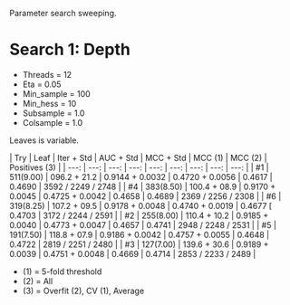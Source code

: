 Parameter search sweeping.

# Search 1: Depth

* Threads = 12
* Eta = 0.05
* Min_sample = 100
* Min_hess = 10
* Subsample = 1.0
* Colsample = 1.0

Leaves is variable.

| Try | Leaf | Iter + Std | AUC + Std | MCC + Std | MCC (1) | MCC (2) | Positives (3) |
| ---: | ---: | ---: | ---: | ---: | ---: | ---: | ---: | ---: |
| #1 | 511(9.00) | 096.2 + 21.2 | 0.9144 + 0.0032 | 0.4720 + 0.0056 | 0.4617 | 0.4690 | 3592 / 2249 / 2748 |
| #4 | 383(8.50) | 100.4 + 08.9 | 0.9170 + 0.0045 | 0.4725 + 0.0042 | 0.4658 | 0.4689 | 2369 / 2256 / 2308 |
| #6 | 319(8.25) | 107.2 + 09.5 | 0.9178 + 0.0048 | 0.4740 + 0.0019 | 0.4677 [ 0.4703 | 3172 / 2244 / 2591 |
| #2 | 255(8.00) | 110.4 + 10.2 | 0.9185 + 0.0040 | 0.4773 + 0.0047 | 0.4657 | 0.4741 | 2948 / 2248 / 2531 |
| #5 | 191(7.50) | 118.8 + 07.9 | 0.9186 + 0.0042 | 0.4757 + 0.0055 | 0.4648 | 0.4722 | 2819 / 2251 / 2480 |
| #3 | 127(7.00) | 139.6 + 30.6 | 0.9189 + 0.0039 | 0.4751 + 0.0048 | 0.4669 | 0.4714 | 2853 / 2233 / 2489 |

* (1) = 5-fold threshold
* (2) = All
* (3) = Overfit (2), CV (1), Average
